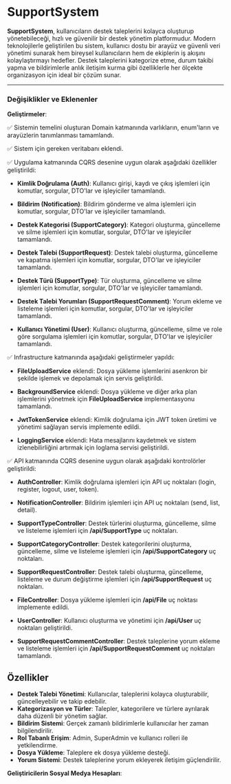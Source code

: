 # SupportSystem

**SupportSystem**, kullanıcıların destek taleplerini kolayca oluşturup yönetebileceği, hızlı ve güvenilir bir destek yönetim platformudur. Modern teknolojilerle geliştirilen bu sistem, kullanıcı dostu bir arayüz ve güvenli veri yönetimi sunarak hem bireysel kullanıcıların hem de ekiplerin iş akışını kolaylaştırmayı hedefler. Destek taleplerini kategorize etme, durum takibi yapma ve bildirimlerle anlık iletişim kurma gibi özelliklerle her ölçekte organizasyon için ideal bir çözüm sunar.

---

### **Değişiklikler ve Eklenenler**
**Geliştirmeler**:




✅ Sistemin temelini oluşturan Domain katmanında varlıkların, enum'ların ve arayüzlerin tanımlanması tamamlandı.



✅ Sistem için gereken veritabanı eklendi.



✅ Uygulama katmanında CQRS desenine uygun olarak aşağıdaki özellikler geliştirildi:





- **Kimlik Doğrulama (Auth)**: Kullanıcı girişi, kaydı ve çıkış işlemleri için komutlar, sorgular, DTO'lar ve işleyiciler tamamlandı.




- **Bildirim (Notification)**: Bildirim gönderme ve alma işlemleri için komutlar, sorgular, DTO'lar ve işleyiciler tamamlandı.




- **Destek Kategorisi (SupportCategory)**: Kategori oluşturma, güncelleme ve silme işlemleri için komutlar, sorgular, DTO'lar ve işleyiciler tamamlandı.




- **Destek Talebi (SupportRequest)**: Destek talebi oluşturma, güncelleme ve kapatma işlemleri için komutlar, sorgular, DTO'lar ve işleyiciler tamamlandı.




- **Destek Türü (SupportType)**: Tür oluşturma, güncelleme ve silme işlemleri için komutlar, sorgular, DTO'lar ve işleyiciler tamamlandı.




- **Destek Talebi Yorumları (SupportRequestComment)**: Yorum ekleme ve listeleme işlemleri için komutlar, sorgular, DTO'lar ve işleyiciler tamamlandı.




- **Kullanıcı Yönetimi (User)**: Kullanıcı oluşturma, güncelleme, silme ve role göre sorgulama işlemleri için komutlar, sorgular, DTO'lar ve işleyiciler tamamlandı.




✅ Infrastructure katmanında aşağıdaki geliştirmeler yapıldı:



- **FileUploadService** eklendi: Dosya yükleme işlemlerini asenkron bir şekilde işlemek ve depolamak için servis geliştirildi.

- **BackgroundService** eklendi: Dosya yükleme ve diğer arka plan işlemlerini yönetmek için **FileUploadService** implementasyonu tamamlandı.

- **JwtTokenService** eklendi: Kimlik doğrulama için JWT token üretimi ve yönetimi sağlayan servis implemente edildi.

- **LoggingService** eklendi: Hata mesajlarını kaydetmek ve sistem izlenebilirliğini artırmak için loglama servisi geliştirildi.




✅ API katmanında CQRS desenine uygun olarak aşağıdaki kontrolörler geliştirildi:





- **AuthController**: Kimlik doğrulama işlemleri için API uç noktaları (login, register, logout, user, token).



- **NotificationController**: Bildirim işlemleri için API uç noktaları (send, list, detail).



- **SupportTypeController**: Destek türlerini oluşturma, güncelleme, silme ve listeleme işlemleri için **/api/SupportType** uç noktaları.



- **SupportCategoryController**: Destek kategorilerini oluşturma, güncelleme, silme ve listeleme işlemleri için **/api/SupportCategory** uç noktaları.



- **SupportRequestController**: Destek talebi oluşturma, güncelleme, listeleme ve durum değiştirme işlemleri için **/api/SupportRequest** uç noktaları.



- **FileController**: Dosya yükleme işlemleri için **/api/File** uç noktası implemente edildi.



- **UserController**: Kullanıcı oluşturma ve yönetimi için **/api/User** uç noktaları geliştirildi.



- **SupportRequestCommentController**: Destek taleplerine yorum ekleme ve listeleme işlemleri için **/api/SupportRequestComment** uç noktaları tamamlandı.



## Özellikler
- **Destek Talebi Yönetimi**: Kullanıcılar, taleplerini kolayca oluşturabilir, güncelleyebilir ve takip edebilir.
- **Kategorizasyon ve Türler**: Talepler, kategorilere ve türlere ayrılarak daha düzenli bir yönetim sağlar.
- **Bildirim Sistemi**: Gerçek zamanlı bildirimlerle kullanıcılar her zaman bilgilendirilir.
- **Rol Tabanlı Erişim**: Admin, SuperAdmin ve kullanıcı rolleri ile yetkilendirme.
- **Dosya Yükleme**: Taleplere ek dosya yükleme desteği.
- **Yorum Sistemi**: Destek taleplerine yorum ekleyerek iletişim güçlendirilir.

**Geliştiricilerin Sosyal Medya Hesapları**: